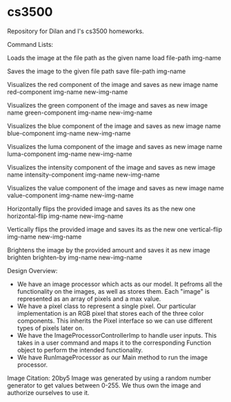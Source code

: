 # cs3500
Repository for Dilan and I's cs3500 homeworks. 


Command Lists:

Loads the image at the file path as the given name
load file-path img-name

Saves the image to the given file path
save file-path img-name

Visualizes the red component of the image and saves as new image name
red-component img-name new-img-name

Visualizes the green component of the image and saves as new image name
green-component img-name new-img-name

Visualizes the blue component of the image and saves as new image name
blue-component img-name new-img-name

Visualizes the luma component of the image and saves as new image name
luma-component img-name new-img-name

Visualizes the intensity component of the image and saves as new image name
intensity-component img-name new-img-name

Visualizes the value component of the image and saves as new image name
value-component img-name new-img-name

Horizontally flips the provided image and saves its as the new one
horizontal-flip img-name new-img-name

Vertically flips the provided image and saves its as the new one
vertical-flip img-name new-img-name

Brightens the image by the provided amount and saves it as new image
brighten brighten-by img-name new-img-name


Design Overview:

- We have an image processor which acts as our model. It pefroms all the functionality on the images, as well as stores them. Each "image" is represented as an array of pixels and a max value.
- We have a pixel class to represent a single pixel. Our particular implementation is an RGB pixel that stores each of the three color components. This inherits the Pixel interface so we can use different types of pixels later on.
- We have the ImageProcessorControllerImp to handle user inputs. This takes in a user command and maps it to the corresponding Function object to perform the intended functionality.
- We have RunImageProcessor as our Main method to run the image processor.


Image Citation:
20by5 Image was generated by using a random number generator to get values between 0-255. We thus own the image and authorize ourselves to use it. 

